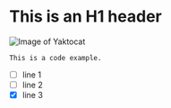 # This is an H1 header

![Image of Yaktocat](https://octodex.github.com/images/yaktocat.png)

```
This is a code example.
```

- [ ] line 1
- [ ] line 2
- [x] line 3
